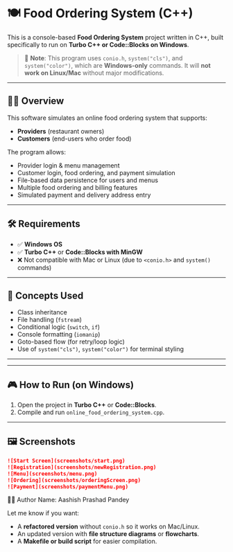# 🍽️ Food Ordering System (C++)

This is a console-based **Food Ordering System** project written in C++, built specifically to run on **Turbo C++ or Code::Blocks on Windows**.

> 🚨 **Note**: This program uses `conio.h`, `system("cls")`, and `system("color")`, which are **Windows-only** commands. It will **not work on Linux/Mac** without major modifications.

---

## 👨‍🍳 Overview

This software simulates an online food ordering system that supports:

- **Providers** (restaurant owners)
- **Customers** (end-users who order food)

The program allows:
- Provider login & menu management
- Customer login, food ordering, and payment simulation
- File-based data persistence for users and menus
- Multiple food ordering and billing features
- Simulated payment and delivery address entry

---

## 🛠️ Requirements

- ✅ **Windows OS**
- ✅ **Turbo C++** or **Code::Blocks with MinGW**
- ❌ Not compatible with Mac or Linux (due to `<conio.h>` and `system()` commands)

---

## 🧠 Concepts Used

- Class inheritance
- File handling (`fstream`)
- Conditional logic (`switch`, `if`)
- Console formatting (`iomanip`)
- Goto-based flow (for retry/loop logic)
- Use of `system("cls")`, `system("color")` for terminal styling

---


---

## 🎮 How to Run (on Windows)

1. Open the project in **Turbo C++** or **Code::Blocks**.
2. Compile and run `online_food_ordering_system.cpp`.

---

## 🖼️ Screenshots 


```markdown
![Start Screen](screenshots/start.png)
![Registration](screenshots/newRegistration.png)
![Menu](screenshots/menu.png)
![Ordering](screenshots/orderingScreen.png)
![Payment](screenshots/paymentMenu.png)
```


👨‍🎓 Author
Name: Aashish Prashad Pandey



Let me know if you want:

- A **refactored version** without `conio.h` so it works on Mac/Linux.
- An updated version with **file structure diagrams** or **flowcharts**.
- A **Makefile or build script** for easier compilation.

